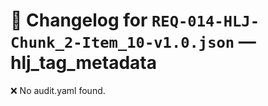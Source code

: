 # 📝 Changelog for `REQ-014-HLJ-Chunk_2-Item_10-v1.0.json` — **hlj_tag_metadata**

❌ No audit.yaml found.
